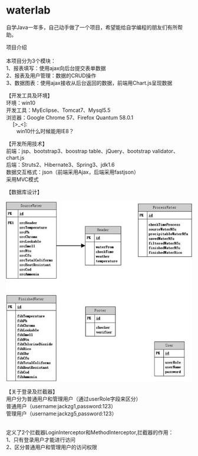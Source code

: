 # waterlab
自学Java一年多，自己动手做了一个项目，希望能给自学编程的朋友们有所帮助。

项目介绍
</br>
</br>本项目分为3个模块： 
</br>1、报表填写：使用ajax向后台提交表单数据
</br>2、报表及用户管理：数据的CRUD操作
</br>3、数据图表：使用ajax接收从后台返回的数据，前端用Chart.js呈现数据

【开发工具及环境】
</br>环境：win10
</br>开发工具：MyEclipse、Tomcat7、Mysql5.5
</br>浏览器：Google Chrome 57、Firefox Quantum 58.0.1
 </br> &emsp; [>_<]:
 </br> &emsp;&emsp;win10什么时候能用IE8？
 
【开发所用技术】
</br>前端：jsp、bootstrap3、boostrap table、jQuery、bootstrap validator、chart.js
</br>后端：Struts2、Hibernate3、Spring3、jdk1.6
</br>数据交互格式：json（前端采用Ajax，后端采用fastjson）
</br>采用MVC模式

【数据库设计】
</br>
</br>![image](https://github.com/jackzgzzh/waterlab/blob/master/project_images/database.jpg)

【关于登录及拦截器】
</br>用户分为普通用户和管理用户（通过userRole字段来区分）
</br>普通用户（username:jackzg1,password:123）
</br>管理用户（username:jackzg5,password:123）

</br>定义了2个拦截器LoginInterceptor和MethodInterceptor,拦截器的作用：
</br>1、只有登录用户才能进行访问
</br>2、区分普通用户和管理用户的访问权限
